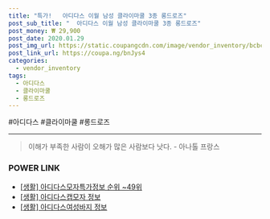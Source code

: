 ```yaml
--- 
title: "특가!   아디다스 이월 남성 클라이마쿨 3종 롱드로즈" 
post_sub_title: "  아디다스 이월 남성 클라이마쿨 3종 롱드로즈" 
post_money: ₩ 29,900 
post_date: 2020.01.29 
post_img_url: https://static.coupangcdn.com/image/vendor_inventory/bcbc/fb877c87bab0072bdc333cf036f39d7a53e50a1f50b7ada90bcaf64d711d.jpg 
post_link_url: https://coupa.ng/bnJys4 
categories: 
  - vendor_inventory 
tags: 
  - 아디다스 
  - 클라이마쿨 
  - 롱드로즈 
--- 
```

  #아디다스 #클라이마쿨 #롱드로즈 
<hr> 

> 이해가 부족한 사람이 오해가 많은 사람보다 낫다. - 아나톨 프랑스 


### POWER LINK

* <a href="https://blog.naver.com/sakai111/221770778961" target="_blank"> [생활] 아디다스모자특가정보 순위 ~49위</a>
* <a href="https://blog.naver.com/fash111/221768110466" target="_blank"> [생활] 아디다스캡모자 정보 </a>
* <a href="https://blog.naver.com/sakai111/221767949178" target="_blank"> [생활] 아디다스여성바지 정보 </a>
